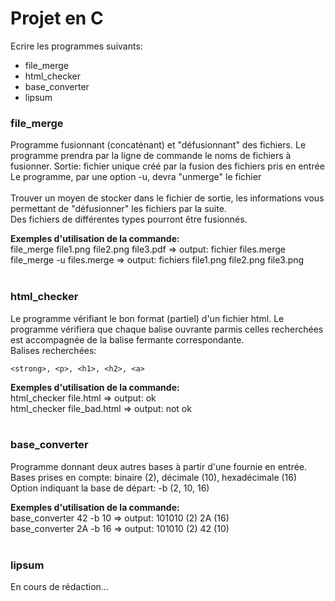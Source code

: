 # Projet en C

Ecrire les programmes suivants:  
- file_merge
- html_checker
- base_converter
- lipsum

### file_merge
Programme fusionnant (concaténant) et "défusionnant" des fichiers.
Le programme prendra par la ligne de commande le noms de fichiers à fusionner.
Sortie: fichier unique créé par la fusion des fichiers pris en entrée 
<br>
Le programme, par une option -u, devra "unmerge" le fichier  
<br>
Trouver un moyen de stocker dans le fichier de sortie, les informations
vous permettant de "défusionner" les fichiers par la suite.
<br>
Des fichiers de différentes types pourront être fusionnés.

__Exemples d'utilisation de la commande:__  
file_merge file1.png file2.png file3.pdf => output: fichier files.merge  
file_merge -u files.merge => output: fichiers file1.png file2.png file3.png
<br>
<br>

### html_checker
Le programme vérifiant  le bon format (partiel) d'un fichier html. 
Le programme vérifiera que chaque balise ouvrante parmis celles recherchées est accompagnée de la balise fermante correspondante.   
Balises recherchées: 
```
<strong>, <p>, <h1>, <h2>, <a>
```

__Exemples d'utilisation de la commande:__  
html_checker file.html => output: ok   
html_checker file_bad.html => output: not ok 
<br>
<br>

### base_converter
Programme donnant deux autres bases à partir d'une fournie en entrée. 
Bases prises en compte: binaire (2), décimale (10), hexadécimale (16)   
Option indiquant la base de départ: -b (2, 10, 16) 

__Exemples d'utilisation de la commande:__  
base_converter 42 -b 10 => output: 101010 (2) 2A (16)   
base_converter 2A -b 16 => output: 101010 (2) 42 (10)
<br>
<br>

### lipsum  
En cours de rédaction...